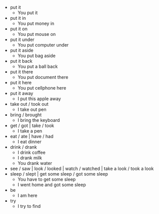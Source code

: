 - put it
  - You put it
- put it in
  - You put money in
- put it on
  - You put mouse on
- put it under
  - You put computer under
- put it aside
  - You put bag aside
- put it back
  - You put a ball back
- put it there
  - You put document there
- put it here
  - You put cellphone here
- put it away
  - I put this apple away
- take out / took out
  - I take out pen
- bring / brought
  - I bring the keyboard
- get / got | take / took
  - I take a pen
- eat / ate | have / had
  - I eat dinner
- drink / drank
  - I drink coffee
  - I drank milk
  - You drank water
- see / saw | look / looked | watch / watched | take a look / took a look
- sleep / slept | get some sleep / got some sleep
  - You have to get some sleep
  - I went home and got some sleep
- be
  - I am here
- try
  - I try to find
